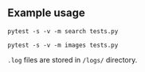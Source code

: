 ## Example usage

`pytest -s -v -m search tests.py`
 
`pytest -s -v -m images tests.py`

`.log` files are stored in `/logs/` directory.